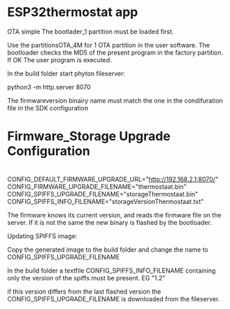 ESP32thermostat app
====================

OTA simple
The bootlader_1 partition must be loaded first.
 
Use the partitionsOTA_4M for 1 OTA partition in the user software.
The bootloader checks the MD5 of the present program in the factory partition.
If OK The user program is executed.

In the build folder start phyton fileserver:

python3 -m http.server 8070

The firmwareversion binairy name must match the one in the condifuration file 
in the SDK configuration

# Firmware_Storage Upgrade Configuration
#
CONFIG_DEFAULT_FIRMWARE_UPGRADE_URL="http://192.168.2.1:8070/"
CONFIG_FIRMWARE_UPGRADE_FILENAME="thermostaat.bin"
CONFIG_SPIFFS_UPGRADE_FILENAME="storageThermostaat.bin"
CONFIG_SPIFFS_INFO_FILENAME="storageVersionThermostaat.txt"

The firmware knows its current version, and reads the firmware file on the server.
If it is not the same the new binary is flashed by the bootloader.


Updating SPIFFS image:

Copy the generated image to the build folder and change the name to CONFIG_SPIFFS_UPGRADE_FILENAME

In the build folder a textfile CONFIG_SPIFFS_INFO_FILENAME containing only the version of the spiffs must be present. EG "1.2" 

if this version differs from the last flashed version the CONFIG_SPIFFS_UPGRADE_FILENAME is downloaded from the fileserver.


